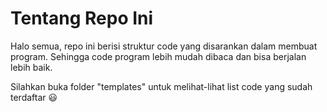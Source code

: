 # Tentang Repo Ini
Halo semua, repo ini berisi struktur code yang disarankan dalam membuat program. Sehingga code program lebih mudah dibaca dan bisa berjalan lebih baik.

Silahkan buka folder "templates" untuk melihat-lihat list code yang sudah terdaftar :smiley:
